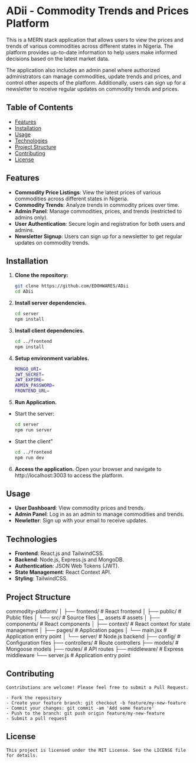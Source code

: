 # ADii - Commodity Trends and Prices Platform

This is a MERN stack application that allows users to view the prices and trends of various commodities across different states in Nigeria. The platform provides up-to-date information to help users make informed decisions based on the latest market data.

The application also includes an admin panel where authorized administrators can manage commodities, update trends and prices, and control other aspects of the platform. Additionally, users can sign up for a newsletter to receive regular updates on commodity trends and prices.

## Table of Contents

- [Features](#features)
- [Installation](#installation)
- [Usage](#usage)
- [Technologies](#technologies)
- [Project Structure](#project-structure)
- [Contributing](#contributing)
- [License](#license)

## Features

- **Commodity Price Listings**: View the latest prices of various commodities across different states in Nigeria.
- **Commodity Trends**: Analyze trends in commodity prices over time.
- **Admin Panel**: Manage commodities, prices, and trends (restricted to admins only).
- **User Authentication**: Secure login and registration for both users and admins.
- **Newsletter Signup**: Users can sign up for a newsletter to get regular updates on commodity trends.

## Installation

1. **Clone the repository:**

   ```bash
   git clone https://github.com/EDOHWARES/ADii
   cd ADii

2. **Install server dependencies.**
    ```bash
    cd server
    npm install

3. **Install client dependencies.**
    ```bash
    cd ../frontend
    npm install

4. **Setup environment variables.**
    ```bash
    MONGO_URI=
    JWT_SECRET=
    JWT_EXPIRE=
    ADMIN_PASSWORD=
    FRONTEND_URL=

5. **Run Application.**
- Start the server:
    ```bash
    cd server
    npm run server

- Start the client"
    ```bash
    cd ../frontend
    npm run dev

6. **Access the application.**
    Open your browser and navigate to http://localhost:3003 to access the platform.

## Usage

- **User Dashboard**: View commodity prices and trends.
- **Admin Panel**: Log in as an admin to manage commodities and trends.
- **Newletter**: Sign up with your email to receive updates.

## Technologies

- **Frontend**: React.js and TailwindCSS.
- **Backend**: Node.js, Express.js and MongoDB.
- **Authentication**: JSON Web Tokens (JWT).
- **State Management**: React Context API.
- **Styling**: TailwindCSS.

## Project Structure

commodity-platform/
│
├── frontend/              # React frontend
│   ├── public/            # Public files
│   └── src/               # Source files
        |__ assets         # assets
│       ├── components/    # React components
│       ├── context/       # React context for state management
│       ├── pages/         # Application pages
│       └── main.jsx      # Application entry point
│
└── server/                # Node.js backend
    ├── config/            # Configuration files
    ├── controllers/       # Route controllers
    ├── models/            # Mongoose models
    ├── routes/            # API routes
    ├── middleware/        # Express middleware
    └── server.js          # Application entry point

## Contributing
    Contributions are welcome! Please feel free to submit a Pull Request.

    - Fork the repository
    - Create your feature branch: git checkout -b feature/my-new-feature
    - Commit your changes: git commit -am 'Add some feature'
    - Push to the branch: git push origin feature/my-new-feature
    - Submit a pull request

## License
    This project is licensed under the MIT License. See the LICENSE file for details.